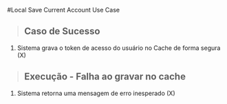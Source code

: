 #Local Save Current Account Use Case

>## Caso de Sucesso
1. Sistema grava o token de acesso do usuário no Cache de forma segura (X)

>## Execução - Falha ao gravar no cache
1. Sistema retorna uma mensagem de erro inesperado (X)